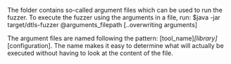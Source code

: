 The folder contains so-called argument files which can be used to run the fuzzer.
To execute the fuzzer using the arguments in a file, run:
$java -jar target/dtls-fuzzer @arguments_filepath [..overwriting arguments]

The argument files are named following the pattern: [tool_name]_[library]_[configuration].
The name makes it easy to determine what will actually be executed without having to look at the content of the file.
